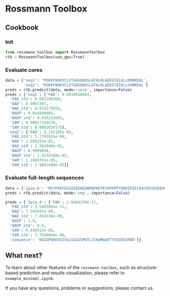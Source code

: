 # Rossmann Toolbox

## Cookbook
### Init
```python
from rossmann_toolbox import RossmannToolbox
rtb = RossmannToolbox(use_gpu=True)
```
### Evaluate cores

```python
data = {'seq1': 'MSKKFNGKVCLVTGAGGNIGLATALRLAEEGTAIALLDMNREAL', 
        'seq2': 'MSKKFNGKVCLVTGAGGNIGLATALRLAEEGTAIALLSRNREAL'}
preds = rtb.predict(data, mode='core', importance=False)
preds = {'seq1': {'FAD': 0.0010036804,
  'FAD_std': 0.001190269,
  'NAD': 0.9867387,
  'NAD_std': 0.016175654,
  'NADP': 0.014890989,
  'NADP_std': 0.015133685,
  'SAM': 0.00017169576,
  'SAM_std': 0.0002028175},
 'seq2': {'FAD': 6.141185e-08,
  'FAD_std': 5.1703925e-08,
  'NAD': 1.699253e-05,
  'NAD_std': 2.501946e-05,
  'NADP': 0.9999896,
  'NADP_std': 1.4234308e-05,
  'SAM': 1.1083341e-05,
  'SAM_std': 1.9881409e-05}}
```

### Evaluate full-length sequences
```python
data = {'1piw_A': 'MSYPEKFEGIAIQSHEDWKNPKKTKYDPKPFYDHDIDIKIEACGVCGSDIHCAAGHWGNMKMPLVVGHEIVGKVVKLGPKSNSGLKVGQRVGVGAQVFSCLECDRCKNDNEPYCTKFVTTYSQPYEDGYVSQGGYANYVRVHEHFVVPIPENIPSHLAAPLLCGGLTVYSPLVRNGCGPGKKVGIVGLGGIGSMGTLISKAMGAETYVISRSSRKREDAMKMGADHYIATLEEGDWGEKYFDTFDLIVVCASSLTDIDFNIMPKAMKVGGRIVSISIPEQHEMLSLKPYGLKAVSISYSALGSIKELNQLLKLVSEKDIKIWVETLPVGEAGVHEAFERMEKGDVRYRFTLVGYDKEFSD'}
preds = rtb.predict(data, mode='seq', importance=False)

preds = {'1piw_A': {'FAD': 2.0404239e-11,
  'FAD_std': 3.5465863e-11,
  'NAD': 7.502697e-09,
  'NAD_std': 7.654336e-09,
  'NADP': 1.0,
  'NADP_std': 0.0,
  'SAM': 8.859513e-09,
  'SAM_std': 1.7599064e-08,
  'sequence': 'NGCGPGKKVGIVGLGGIGSMGTLISKAMGAETYVISRSSRKR'}}
```

## What next?

To learn about other features of the `rossmann-toolbox`, such as structure-based prediction and results visualization, please refer to `example_minimal.ipynb`. 

If you have any questions, problems or suggestions, please contact us. 
